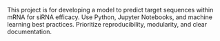 <!-- Use this file to provide workspace-specific custom instructions to Copilot. For more details, visit https://code.visualstudio.com/docs/copilot/copilot-customization#_use-a-githubcopilotinstructionsmd-file -->

This project is for developing a model to predict target sequences within mRNA for siRNA efficacy. Use Python, Jupyter Notebooks, and machine learning best practices. Prioritize reproducibility, modularity, and clear documentation.
